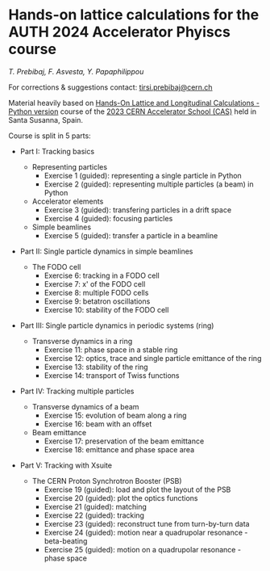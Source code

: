 # Hands-on lattice calculations for the AUTH 2024 Accelerator Phyiscs course
*T. Prebibaj, F. Asvesta, Y. Papaphilippou*

For corrections & suggestions contact: [tirsi.prebibaj@cern.ch](mailto:tirsi.prebibaj@cern.ch)

Material heavily based on [Hands-On Lattice and Longitudinal Calculations - Python version](https://github.com/cerncas/hands-on-lattice-exercises) course of the [2023 CERN Accelerator School (CAS)](https://indico.cern.ch/event/1226773/) held in Santa Susanna, Spain.

Course is split in 5 parts:

- Part I: Tracking basics
    - Representing particles
        - Exercise 1 (guided): representing a single particle in Python
        - Exercise 2 (guided): representing multiple particles (a beam) in Python
    - Accelerator elements
        - Exercise 3 (guided): transfering particles in a drift space
        - Exercise 4 (guided): focusing particles 
    - Simple beamlines
        - Exercise 5 (guided): transfer a particle in a beamline

- Part II: Single particle dynamics in simple beamlines
    - The FODO cell
        - Exercise 6: tracking in a FODO cell
        - Exercise 7: x' of the FODO cell
        - Exercise 8: multiple FODO cells
        - Exercise 9: betatron oscillations
        - Exercise 10: stability of the FODO cell

- Part III: Single particle dynamics in periodic systems (ring)
    - Transverse dynamics in a ring
        - Exercise 11: phase space in a stable ring
        - Exercise 12: optics, trace and single particle emittance of the ring
        - Exercise 13: stability of the ring
        - Exercise 14: transport of Twiss functions

- Part IV: Tracking multiple particles
    - Transverse dynamics of a beam
        - Exercise 15: evolution of beam along a ring
        - Exercise 16: beam with an offset 
    - Beam emittance
        - Exercise 17: preservation of the beam emittance
        - Exercise 18: emittance and phase space area

- Part V: Tracking with Xsuite
    - The CERN Proton Synchrotron Booster (PSB)
        - Exercise 19 (guided): load and plot the layout of the PSB
        - Exercise 20 (guided): plot the optics functions
        - Exercise 21 (guided): matching
        - Exercise 22 (guided): tracking
        - Exercise 23 (guided): reconstruct tune from turn-by-turn data
        - Exercise 24 (guided): motion near a quadrupolar resonance - beta-beating
        - Exercise 25 (guided): motion on a quadrupolar resonance - phase space